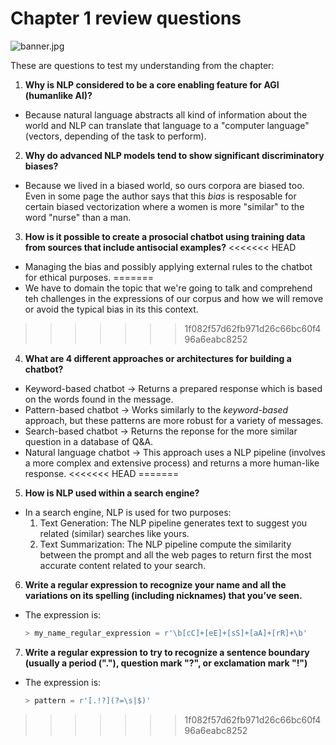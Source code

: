 
# Chapter 1 review questions

![banner.jpg](https://symetricx.com/wp-content/uploads/2021/03/NLP-banner.jpg)

These are questions to test my understanding from the chapter:

1. **Why is NLP considered to be a core enabling feature for AGI (humanlike
AI)?**
- Because natural language abstracts all kind of information about the world and NLP can translate that language to a "computer language" (vectors, depending of the task to perform).

2. **Why do advanced NLP models tend to show significant discriminatory
biases?**
- Because we lived in a biased world, so ours corpora are biased too. Even in some page the author says that this *bias* is resposable for certain biased vectorization where a women is more "similar" to the word "nurse" than a man.

3. **How is it possible to create a prosocial chatbot using training data from
sources that include antisocial examples?**
<<<<<<< HEAD
- Managing the bias and possibly applying external rules to the chatbot for ethical purposes.
=======
- We have to domain the topic that we're going to talk and comprehend teh challenges in the expressions of our corpus and how we will remove or avoid the typical bias in its this context.
>>>>>>> 1f082f57d62fb971d26c66bc60f496a6eabc8252

4. **What are 4 different approaches or architectures for building a chatbot?**
- Keyword-based chatbot → Returns a prepared response which is based on the words found in the message.
- Pattern-based chatbot → Works similarly to the *keyword-based* approach, but these patterns are more robust for a variety of messages.
- Search-based chatbot → Returns the reponse for the more similar question in a database of Q&A.
- Natural language chatbot → This approach uses a NLP pipeline (involves a more complex and extensive process) and returns a more human-like response.
<<<<<<< HEAD
=======

5. **How is NLP used within a search engine?**
- In a search engine, NLP is used for two purposes:
    1. Text Generation: The NLP pipeline generates text to suggest you related (similar) searches like yours.
    2. Text Summarization: The NLP pipeline compute the similarity between the prompt and all the web pages to return first the most accurate content related to your search.

6. **Write a regular expression to recognize your name and all the variations
on its spelling (including nicknames) that you’ve seen.**
- The expression is:
    ``` python
    > my_name_regular_expression = r'\b[cC]+[eE]+[sS]+[aA]+[rR]+\b'
    ```

7. **Write a regular expression to try to recognize a sentence boundary
(usually a period ("."), question mark "?", or exclamation mark "!")**
- The expression is:
    ``` python
    > pattern = r'[.!?](?=\s|$)'
    ```
>>>>>>> 1f082f57d62fb971d26c66bc60f496a6eabc8252
